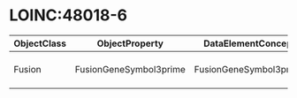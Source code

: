 # LOINC:48018-6

| ObjectClass | ObjectProperty | DataElementConcept | DefDataElementConcept | ValueMeaning | LabelValueMeaning | Referentiel | url | ConceptualDomain | TypeConceptualDomain | FormatConceptualDomain | IdDataElementConcept | Comments |
| ----------- | -------------- | ------------------ | --------------------- | ------------ | ----------------- | ----------- | --- | ---------------- | -------------------- | ---------------------- | -------------------- | -------- |
| Fusion | FusionGeneSymbol3prime | FusionGeneSymbol3prime | Gene symbol (HUGO) of the gene involved in the fusion on 3 prime end |  |  | LOINC | http://www.genenames.org/ | LOINC:48018-6 | nonEnumerated | String | O36 |  |
